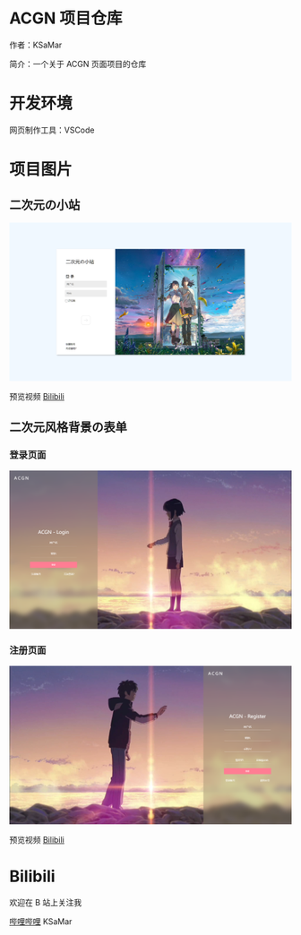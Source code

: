# ACGN 项目仓库

作者：KSaMar

简介：一个关于 ACGN 页面项目的仓库



# 开发环境

网页制作工具：VSCode



# 项目图片



## 二次元の小站

![二次元の小站.png](二次元の小站/images/登录页面.png)



预览视频 [Bilibili](https://www.bilibili.com/video/BV1yL411v7zJ)

## 二次元风格背景の表单

### 登录页面

![二次元风格背景の表单](二次元风格背景の表单/images/login.png)



### 注册页面

![二次元风格背景の表单](二次元风格背景の表单/images/register.png)



预览视频 [Bilibili](https://www.bilibili.com/video/BV1bX4y1b7fq)



# Bilibili

欢迎在 B 站上关注我

[哔哩哔哩](https://space.bilibili.com/51110915) KSaMar